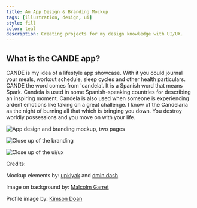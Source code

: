 ```yaml
---
title: An App Design & Branding Mockup
tags: [illustration, design, ui]
style: fill
color: teal
description: Creating projects for my design knowledge with UI/UX.
---
```



## What is the CANDE app?

CANDE is my idea of a lifestyle app showcase. With it you could journal your meals, workout schedule, sleep cycles and other health particulars. CANDE the word comes from 'candela'. It is a Spanish word that means Spark. Candela is used in some Spanish-speaking countries for describing an inspiring moment. Candela is also used when someone is experiencing ardent emotions like taking on a great challenge. I know of the Candelaria as the night of burning all that which is bringing you down. You destroy worldly possessions and you move on with your life.


![App design and branding mockup, two pages](https://i.imgur.com/tMgLCiX.jpg "CANDE")

![Close up of the branding](https://i.imgur.com/rewBVXy.png "CANDE branding")

![Close up of the ui/ux](https://i.imgur.com/uJvyZYM.png "CANDE app")


Credits:

Mockup elements by: [upklyak](https://www.freepik.com/free-photos-vectors/mockup) and [dmin dash](https://www.freepik.com/free-photos-vectors/infographic)

Image on background by: [Malcolm Garret](https://www.pexels.com/@bymalcolmgarret)

Profile image by: [Kimson Doan](https://unsplash.com/@kimsondoan)

